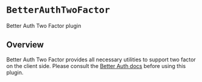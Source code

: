 # ``BetterAuthTwoFactor``

Better Auth Two Factor plugin

## Overview

Better Auth Two Factor provides all necessary utilities to support two factor on the client side. Please consult the [Better Auth docs](https://www.better-auth.com/docs) before using this plugin.
